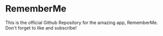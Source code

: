 # RememberMe
This is the official Github Repository for the amazing app, RememberMe. Don't forget to like and subscribe! 
